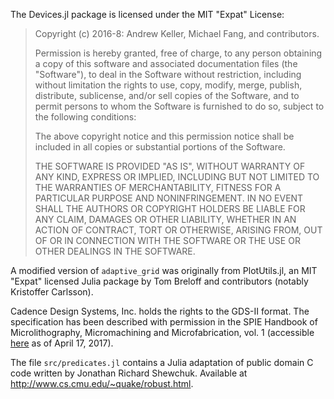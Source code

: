 The Devices.jl package is licensed under the MIT "Expat" License:

> Copyright (c) 2016-8: Andrew Keller, Michael Fang, and contributors.
>
> Permission is hereby granted, free of charge, to any person obtaining
> a copy of this software and associated documentation files (the
> "Software"), to deal in the Software without restriction, including
> without limitation the rights to use, copy, modify, merge, publish,
> distribute, sublicense, and/or sell copies of the Software, and to
> permit persons to whom the Software is furnished to do so, subject to
> the following conditions:
>
> The above copyright notice and this permission notice shall be
> included in all copies or substantial portions of the Software.
>
> THE SOFTWARE IS PROVIDED "AS IS", WITHOUT WARRANTY OF ANY KIND,
> EXPRESS OR IMPLIED, INCLUDING BUT NOT LIMITED TO THE WARRANTIES OF
> MERCHANTABILITY, FITNESS FOR A PARTICULAR PURPOSE AND NONINFRINGEMENT.
> IN NO EVENT SHALL THE AUTHORS OR COPYRIGHT HOLDERS BE LIABLE FOR ANY
> CLAIM, DAMAGES OR OTHER LIABILITY, WHETHER IN AN ACTION OF CONTRACT,
> TORT OR OTHERWISE, ARISING FROM, OUT OF OR IN CONNECTION WITH THE
> SOFTWARE OR THE USE OR OTHER DEALINGS IN THE SOFTWARE.

A modified version of `adaptive_grid` was originally from PlotUtils.jl, an MIT "Expat"
licensed Julia package by Tom Breloff and contributors (notably Kristoffer Carlsson).

Cadence Design Systems, Inc. holds the rights to the GDS-II format. The specification has
been described with permission in the SPIE Handbook of Microlithography, Micromachining and
Microfabrication, vol. 1 (accessible [here](http://www.cnf.cornell.edu/cnf_spie9.html) as of
April 17, 2017).

The file `src/predicates.jl` contains a Julia adaptation of public domain C code written by
Jonathan Richard Shewchuk. Available at http://www.cs.cmu.edu/~quake/robust.html.     
